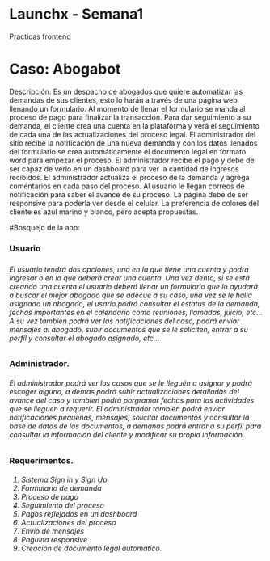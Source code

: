 # Launchx - Semana1
Practicas frontend 

# Caso: Abogabot
Descripción: Es un despacho de abogados que quiere automatizar las demandas de sus clientes, esto lo harán a través de una página web llenando un formulario. Al momento de llenar el formulario se manda al proceso de pago para finalizar la transacción. Para dar seguimiento a su demanda, el cliente crea una cuenta en la plataforma y verá el seguimiento de cada una de las actualizaciones del proceso legal. El administrador del sitio recibe la notificación de una nueva demanda y con los datos llenados del formulario se crea automáticamente el documento legal en formato word para empezar el proceso. El administrador recibe el pago y debe de ser capaz de verlo en un dashboard para ver la cantidad de ingresos recibidos. El administrador actualiza el proceso de la demanda y agrega comentarios en cada paso del proceso. Al usuario le llegan correos de notificación para saber el avance de su proceso. La página debe de ser responsive para poderla ver desde el celular. La preferencia de colores del cliente es azul marino y blanco, pero acepta propuestas.

#Bosquejo de la app: 
<h3>Usuario<h3>
<h6>El usuario tendrá dos opciones, una en la que tiene una cuenta y podrá ingresar o en la que deberá crear una cuenta. Una vez dento, si se está creando una cuenta el usuario deberá llenar un formulario que lo ayudará a buscar el mejor abogado que se adecue a su caso, una vez se le halla asignado un abogado, el usario podrá consultar el estatus de la demanda, fechas importantes en el calendario como reuniones, llamadas, juicio, etc... A su vez tambien podrá ver las notificaciones del caso, podrá enviar mensajes al abogado, subir documentos que se le soliciten, entrar a su perfil y consultar el abogado asignado, etc...<h6>
<h3>Administrador.</h3>

<h6>El administrador podrá ver los casos que se le lleguén a asignar y podrá escoger alguno, a demas podrá subir actualizaciones detalladas del avance del caso y tambien podrá porgramar fechas para las actividades que se lleguen a requerir. El administrador tambien podrá envíar notificaciones pequeñas, mensajes, solicitar documentos y consultar la base de datos de los documentos, a demanas podrá entrar a su perfil para consultar la informacion del cliente y modificar su propia información.</h6>

<h3>Requerimentos.</h3>
<div>
	<h6>
		<ol>
			<li>Sistema Sign in y Sign Up</li>
			<li>Formulario de demanda</li>
			<li>Proceso de pago</li>
			<li>Seguimiento del proceso</li>
			<li>Pagos reflejados en un dashboard</li>
			<li>Actualizaciones del proceso</li>
			<li>Envio de mensajes</li>
			<li>Paguina responsive</li>
			<li>Creación de documento legal automatico.</li>
		</ol>
	</h6>
</div>

